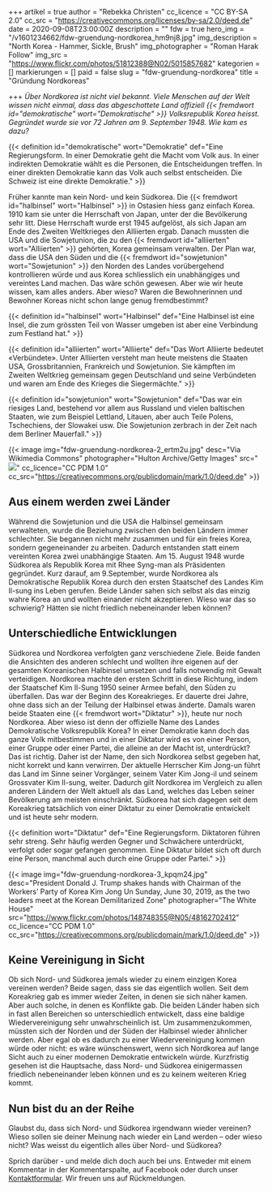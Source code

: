 +++
artikel = true
author = "Rebekka Christen"
cc_licence = "CC BY-SA 2.0"
cc_src = "https://creativecommons.org/licenses/by-sa/2.0/deed.de"
date = 2020-09-08T23:00:00Z
description = ""
fdw = true
hero_img = "/v1601234662/fdw-gruendung-nordkorea_hm9nj8.jpg"
img_description = "North Korea - Hammer, Sickle, Brush"
img_photographer = "Roman Harak Follow"
img_src = "https://www.flickr.com/photos/51812388@N02/5015857682"
kategorien = []
markierungen = []
paid = false
slug = "fdw-gruendung-nordkorea"
title = "Gründung Nordkoreas"

+++
_Über Nordkorea ist nicht viel bekannt. Viele Menschen auf der Welt wissen nicht einmal, dass das abgeschottete Land offiziell {{< fremdwort id="demokratische" wort="Demokratische" >}}_ _Volksrepublik Korea heisst. Gegründet wurde sie vor 72 Jahren am 9. September 1948. Wie kam es dazu?_

{{< definition id="demokratische" wort="Demokratie" def="Eine Regierungsform. In einer Demokratie geht die Macht vom Volk aus. In einer indirekten Demokratie wählt es die Personen, die Entscheidungen treffen. In einer direkten Demokratie kann das Volk auch selbst entscheiden. Die Schweiz ist eine direkte Demokratie." >}}

Früher kannte man kein Nord- und kein Südkorea. Die {{< fremdwort id="halbinsel" wort="Halbinsel" >}} in Ostasien hiess ganz einfach Korea. 1910 kam sie unter die Herrschaft von Japan, unter der die Bevölkerung sehr litt. Diese Herrschaft wurde erst 1945 aufgelöst, als sich Japan am Ende des Zweiten Weltkrieges den Alliierten ergab. Danach mussten die USA und die Sowjetunion, die zu den {{< fremdwort id="alliierten" wort="Alliierten" >}} gehörten, Korea gemeinsam verwalten. Der Plan war, dass die USA den Süden und die {{< fremdwort id="sowjetunion" wort="Sowjetunion" >}} den Norden des Landes vorübergehend kontrollieren würde und aus Korea schliesslich ein unabhängiges und vereintes Land machen. Das wäre schön gewesen. Aber wie wir heute wissen, kam alles anders. Aber wieso? Waren die Bewohnerinnen und Bewohner Koreas nicht schon lange genug fremdbestimmt?

{{< definition id="halbinsel" wort="Halbinsel" def="Eine Halbinsel ist eine Insel, die zum grössten Teil von Wasser umgeben ist aber eine Verbindung zum Festland hat." >}}

{{< definition id="alliierten" wort="Alliierte" def="Das Wort Alliierte bedeutet «Verbündete». Unter Alliierten versteht man heute meistens die Staaten USA, Grossbritannien, Frankreich und Sowjetunion. Sie kämpften im Zweiten Weltkrieg gemeinsam gegen Deutschland und seine Verbündeten und waren am Ende des Krieges die Siegermächte." >}}

{{< definition id="sowjetunion" wort="Sowjetunion" def="Das war ein riesiges Land, bestehend vor allem aus Russland und vielen baltischen Staaten, wie zum Beispiel Lettland, Litauen, aber auch Teile Polens, Tschechiens, der Slowakei usw. Die Sowjetunion zerbrach in der Zeit nach dem Berliner Mauerfall." >}}

{{< image img="fdw-gruendung-nordkorea-2_ertm2u.jpg" desc="Via Wikimedia Commons" photographer="Hulton Archive/Getty Images" src="![](https://commons.wikimedia.org/wiki/File:Kim_Il-sung_in_1950.jpg)" cc_licence="CC PDM 1.0" cc_src="https://creativecommons.org/publicdomain/mark/1.0/deed.de" >}}

## Aus einem werden zwei Länder

Während die Sowjetunion und die USA die Halbinsel gemeinsam verwalteten, wurde die Beziehung zwischen den beiden Ländern immer schlechter. Sie begannen nicht mehr zusammen und für ein freies Korea, sondern gegeneinander zu arbeiten. Dadurch entstanden statt einem vereinten Korea zwei unabhängige Staaten. Am 15. August 1948 wurde Südkorea als Republik Korea mit Rhee Syng-man als Präsidenten gegründet. Kurz darauf, am 9.September, wurde Nordkorea als Demokratische Republik Korea durch den ersten Staatschef des Landes Kim Il-sung ins Leben gerufen. Beide Länder sahen sich selbst als das einzig wahre Korea an und wollten einander nicht akzeptieren. Wieso war das so schwierig? Hätten sie nicht friedlich nebeneinander leben können?

## Unterschiedliche Entwicklungen

Südkorea und Nordkorea verfolgten ganz verschiedene Ziele. Beide fanden die Ansichten des anderen schlecht und wollten ihre eigenen auf der gesamten Koreanischen Halbinsel umsetzen und falls notwendig mit Gewalt verteidigen. Nordkorea machte den ersten Schritt in diese Richtung, indem der Staatschef Kim Il-Sung 1950 seiner Armee befahl, den Süden zu überfallen. Das war der Beginn des Koreakrieges. Er dauerte drei Jahre, ohne dass sich an der Teilung der Halbinsel etwas änderte. Damals waren beide Staaten eine {{< fremdwort wort="Diktatur" >}}, heute nur noch Nordkorea. Aber wieso ist denn der offizielle Name des Landes Demokratische Volksrepublik Korea? In einer Demokratie kann doch das ganze Volk mitbestimmen und in einer Diktatur wird es von einer Person, einer Gruppe oder einer Partei, die alleine an der Macht ist, unterdrückt? Das ist richtig. Daher ist der Name, den sich Nordkorea selbst gegeben hat, nicht korrekt und kann verwirren. Der aktuelle Herrscher Kim Jong-un führt das Land im Sinne seiner Vorgänger, seinem Vater Kim Jong-il und seinem Grossvater Kim Il-sung, weiter. Dadurch gilt Nordkorea im Vergleich zu allen anderen Ländern der Welt aktuell als das Land, welches das Leben seiner Bevölkerung am meisten einschränkt. Südkorea hat sich dagegen seit dem Koreakrieg tatsächlich von einer Diktatur zu einer Demokratie entwickelt und ist heute sehr modern.

{{< definition wort="Diktatur" def="Eine Regierungsform. Diktatoren führen sehr streng. Sehr häufig werden Gegner und Schwächere unterdrückt, verfolgt oder sogar gefangen genommen. Eine Diktatur bildet sich oft durch eine Person, manchmal auch durch eine Gruppe oder Partei." >}}

{{< image img="fdw-gruendung-nordkorea-3_kpqm24.jpg" desc="President Donald J. Trump shakes hands with Chairman of the Workers’ Party of Korea Kim Jong Un Sunday, June 30, 2019, as the two leaders meet at the Korean Demilitarized Zone" photographer="The White House" src="https://www.flickr.com/photos/148748355@N05/48162702412" cc_licence="CC PDM 1.0" cc_src="https://creativecommons.org/publicdomain/mark/1.0/deed.de" >}}

## Keine Vereinigung in Sicht

Ob sich Nord- und Südkorea jemals wieder zu einem einzigen Korea vereinen werden? Beide sagen, dass sie das eigentlich wollen. Seit dem Koreakrieg gab es immer wieder Zeiten, in denen sie sich näher kamen. Aber auch solche, in denen es Konflikte gab. Die beiden Länder haben sich in fast allen Bereichen so unterschiedlich entwickelt, dass eine baldige Wiedervereinigung sehr unwahrscheinlich ist. Um zusammenzukommen, müssten sich der Norden und der Süden der Halbinsel wieder ähnlicher werden. Aber egal ob es dadurch zu einer Wiedervereinigung kommen würde oder nicht: es wäre wünschenswert, wenn sich Nordkorea auf lange Sicht auch zu einer modernen Demokratie entwickeln würde. Kurzfristig gesehen ist die Hauptsache, dass Nord- und Südkorea einigermassen friedlich nebeneinander leben können und es zu keinem weiteren Krieg kommt.

## Nun bist du an der Reihe

Glaubst du, dass sich Nord- und Südkorea irgendwann wieder vereinen? Wieso sollen sie deiner Meinung nach wieder ein Land werden – oder wieso nicht? Was weisst du eigentlich alles über Nord- und Südkorea?

Sprich darüber - und melde dich doch auch bei uns. Entweder mit einem Kommentar in der Kommentarspalte, auf Facebook oder durch unser [Kontaktformular](https://chinderzytig-v1.netlify.app/kontakt/). Wir freuen uns auf Rückmeldungen.
